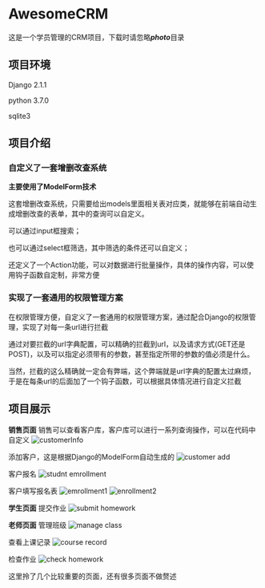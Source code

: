 # AwesomeCRM
这是一个学员管理的CRM项目，下载时请忽略***photo***目录
## 项目环境
Django 2.1.1

python 3.7.0

sqlite3

## 项目介绍
### 自定义了一套增删改查系统
**主要使用了ModelForm技术**

这套增删改查系统，只需要给出models里面相关表对应类，就能够在前端自动生成增删改查的表单，其中的查询可以自定义。

可以通过input框搜索；

也可以通过select框筛选，其中筛选的条件还可以自定义；

还定义了一个Action功能，可以对数据进行批量操作，具体的操作内容，可以使用钩子函数自定制，非常方便

### 实现了一套通用的权限管理方案
在权限管理方便，自定义了一套通用的权限管理方案，通过配合Django的权限管理，实现了对每一条url进行拦截

通过对要拦截的url字典配置，可以精确的拦截到url，以及请求方式(GET还是POST)，以及可以指定必须带有的参数，甚至指定所带的参数的值必须是什么。

当然，拦截的这么精确就一定会有弊端，这个弊端就是url字典的配置太过麻烦，于是在每条url的后面加了一个钩子函数，可以根据具体情况进行自定义拦截

## 项目展示

__销售页面__
销售可以查看客户库，客户库可以进行一系列查询操作，可以在代码中自定义
![customerInfo]()

添加客户，这是根据Django的ModelForm自动生成的
![customer add]()

客户报名
![studnt emrollment]()

客户填写报名表
![emrollment1]()
![enrollment2]()

__学生页面__
提交作业
![submit homework]()

__老师页面__
管理班级
![manage class]()

查看上课记录
![course record]()

检查作业
![check homework]()

这里拎了几个比较重要的页面，还有很多页面不做赘述


